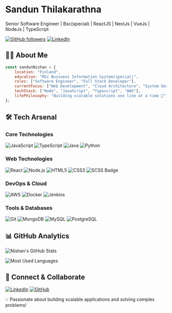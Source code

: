 # Sandun Thilakarathna

Senior Software Engineer | Bsc(special) | ReactJS | NextJs | VueJs | NodeJs | TypeScript

[![GitHub followers](https://img.shields.io/github/followers/snishan?label=Follow&style=social)](https://github.com/snishan)
[![LinkedIn](https://img.shields.io/badge/-LinkedIn-blue?style=flat&logo=Linkedin&logoColor=white)](https://www.linkedin.com/in/sandun-nishan96/)

## 👨‍💻 About Me

```javascript
const sandunNishan = {
    location: "Finland",
    education: "MSc Business Information System(special)",
    roles: ["Software Engineer", "Full Stack Developer"],
    currentFocus: ["Web Development", "Cloud Architecture", "System Design"],
    techStack: ["Node", "JavaScript", "Typescript", "AWS"],
    lifePhilosophy: "Building scalable solutions one line at a time 🚀"
};
```

## 🛠 Tech Arsenal

### Core Technologies
![JavaScript](https://img.shields.io/badge/-JavaScript-F7DF1E?style=flat&logo=JavaScript&logoColor=black)
![TypeScript](https://img.shields.io/badge/-TypeScript-3178C6?style=flat&logo=TypeScript&logoColor=white)
![Java](https://img.shields.io/badge/-Java-007396?style=flat&logo=java&logoColor=white)
![Python](https://img.shields.io/badge/-Python-3776AB?style=flat&logo=Python&logoColor=white)


### Web Technologies
![React](https://img.shields.io/badge/-React-61DAFB?style=flat&logo=react&logoColor=black)
![Node.js](https://img.shields.io/badge/-Node.js-339933?style=flat&logo=node.js&logoColor=white)
![HTML5](https://img.shields.io/badge/-HTML5-E34F26?style=flat&logo=html5&logoColor=white)
![CSS3](https://img.shields.io/badge/-CSS3-1572B6?style=flat&logo=css3&logoColor=white)
![SCSS Badge](https://img.shields.io/badge/-SCSS-CC6699?style=flat&logo=sass&logoColor=white)

### DevOps & Cloud
![AWS](https://img.shields.io/badge/-AWS-232F3E?style=flat&logo=amazon-aws&logoColor=white)
![Docker](https://img.shields.io/badge/-Docker-2496ED?style=flat&logo=docker&logoColor=white)
![Jenkins](https://img.shields.io/badge/-Jenkins-D24939?style=flat&logo=jenkins&logoColor=white)

### Tools & Databases
![Git](https://img.shields.io/badge/-Git-F05032?style=flat&logo=git&logoColor=white)
![MongoDB](https://img.shields.io/badge/-MongoDB-47A248?style=flat&logo=mongodb&logoColor=white)
![MySQL](https://img.shields.io/badge/-MySQL-4479A1?style=flat&logo=mysql&logoColor=white)
![PostgreSQL](https://img.shields.io/badge/-PostgreSQL-336791?style=flat&logo=postgresql&logoColor=white)

## 📊 GitHub Analytics

![Nishan's GitHub Stats](https://github-readme-stats.vercel.app/api?username=snishan&show_icons=true&theme=radical)

![Most Used Languages](https://github-readme-stats.vercel.app/api/top-langs/?username=snishan&layout=compact&theme=radical)

## 🤝 Connect & Collaborate

[![LinkedIn](https://img.shields.io/badge/-LinkedIn-0077B5?style=flat&logo=linkedin&logoColor=white)](https://www.linkedin.com/in/sandun-nishan96/)
[![GitHub](https://img.shields.io/badge/-GitHub-181717?style=flat&logo=github&logoColor=white)](https://github.com/snishan)

💡 Passionate about building scalable applications and solving complex problems!
